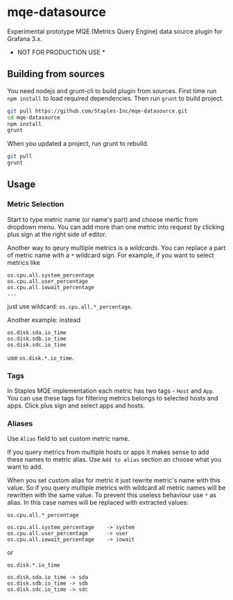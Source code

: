 # mqe-datasource

Experimental prototype MQE (Metrics Query Engine) data source plugin for Grafana 3.x.
* NOT FOR PRODUCTION USE *

## Building from sources
You need nodejs and grunt-cli to build plugin from sources.
First time run `npm install` to load required dependencies. Then run `grunt` to build project.
```sh
git pull https://github.com/Staples-Inc/mqe-datasource.git
cd mqe-datasource
npm install
grunt
```

When you updated a project, run grunt to rebuild.
```sh
git pull
grunt
```

## Usage

### Metric Selection
Start to type metric name (or name's part) and choose mertic from dropdown menu. You can add more than one metric into request by clicking plus sign at the right side of editor.

Another way to qeury multiple metrics is a _wildcards_. You can replace a part of metric name with a `*` wildcard sign. For example, if you want to select metrics like
```
os.cpu.all.system_percentage
os.cpu.all.user_percentage
os.cpu.all.iowait_percentage
...
```
just use wildcard: `os.cpu.all.*_percentage`.

Another example: instead
```
os.disk.sda.io_time
os.disk.sdb.io_time
os.disk.sdc.io_time
```
use `os.disk.*.io_time`.

### Tags
In Staples MQE implementation each metric has two tags - `Host` and `App`. You can use these tags for filtering metrics belongs to selected hosts and apps. Click plus sign and select apps and hosts.

### Aliases
Use `Alias` field to set custom metric name.

If you query metrics from multiple hosts or apps it makes sense to add these names to metric alias. Use `Add to alias` section an choose what you want to add.

When you set custom alias for metric it just rewrite metric's name with this value. So if you query multiple metrics with wildcard all metric names will be rewritten with the same value. To prevent this useless behaviour use `*` as alias. In this case names will be replaced with extracted values:
```
os.cpu.all.*_percentage

os.cpu.all.system_percentage 	-> system
os.cpu.all.user_percentage 		-> user
os.cpu.all.iowait_percentage 	-> iowait
```
or
```
os.disk.*.io_time

os.disk.sda.io_time -> sda
os.disk.sdb.io_time -> sdb
os.disk.sdc.io_time -> sdc
```
